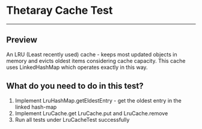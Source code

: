 # Thetaray Cache Test
____
## Preview

An LRU (Least recently used) cache - keeps most updated objects in memory and evicts oldest items considering cache capacity.
This cache uses LinkedHashMap which operates exactly in this way.

## What do you need to do in this test?
1. Implement LruHashMap.getEldestEntry - get the oldest entry in the linked hash-map
2. Implement LruCache.get LruCache.put and LruCache.remove
3. Run all tests under LruCacheTest successfully
